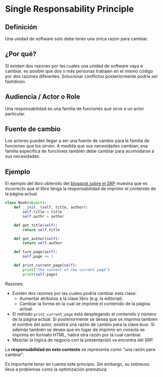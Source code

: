 # Single Responsability Principle
## Definición
Una unidad de software solo debe tener una única razón para cambiar.

## ¿Por qué?
Si existen dos razones por las cuales una unidad de software vaya a cambiar, es
posible que dos o más personas trabajen en el mismo código por dos razones diferentes.
Solucionar conflictos posteriormente podría ser fastidioso.

## Audiencia / Actor o Role
Una responsabilidad es una familia de funciones que sirve a un actor particular.

## Fuente de cambio
Los actores pueden llegar a ser una fuente de cambio para la familia de funciones
que los sirven. A medida que sus necesidades cambian, esa familia específica de
funciones también debe cambiar para acomodarse a sus necesidades.


## Ejemplo
El ejemplo del libro obtenido del [blogpost sobre el SRP](https://code.tutsplus.com/tutorials/solid-part-1-the-single-responsibility-principle--net-36074)
muestra que es incorrecto que el libro tenga la responsabilidad de imprimir el
contenido de la página actual.

```python
class Book(object):
    def __init__(self, title, author):
        self.title = title
        self.authr = author

    def get_title(self):
        return self.title

    def get_author(self):
        return self.author

    def turn_page(self):
        self.page += 1

    def print_current_page(self):
        print("The content of the current page")
        print(self.page)
```

Razones:
- Existen dos razones por las cuales podría cambiar esta clase:
  - Aumentar atributos a la clase libro (e.g. la editorial).
  - Cambiar la forma en la cual se imprime el contenido de la página actual.
- El método `print_current_page` está desplegando el contenido y número de la
página actual. Si posteriormente se desea que se imprima también el nombre del
autor, existirá una razón de cambio para la clase `Book`. Si además también se
desea que en lugar de imprimir en consola se imprima en formato HTML, habrá otra
razón por la cual cambiar.
- Mezclar la lógica de negocio con la presentación va encontra del SRP.


La **responsabilidad en este contexto** se representa como "una razón para cambiar".

Es importante tener en cuenta este principio. Sin embargo, su sobreuso lleva a
problemas como la optimización prematura.
